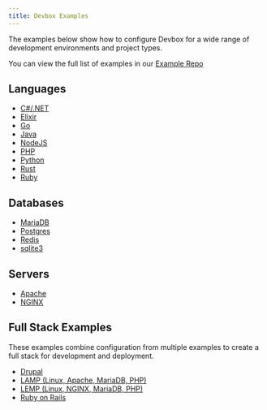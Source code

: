 ```yaml
---
title: Devbox Examples
---
```


The examples below show how to configure Devbox for a wide range of development environments and project types. 

You can view the full list of examples in our [Example Repo](https://github.com/jetpack-io/devbox-examples/)

## Languages
* [C#/.NET](languages/csharp.md)
* [Elixir](languages/elixir.md)
* [Go](languages/go.md)
* [Java](languages/java.md)
* [NodeJS](languages/nodejs.md)
* [PHP](languages/php.md)
* [Python](languages/python.md)
* [Rust](languages/rust.md)
* [Ruby](languages/ruby.md)

## Databases
* [MariaDB](databases/mariadb.md)
* [Postgres](databases/postgres.md)
* [Redis](databases/redis.md)
* [sqlite3](databases/sqlite.md)

## Servers
* [Apache](servers/apache.md)
* [NGINX](servers/nginx.md)

## Full Stack Examples
These examples combine configuration from multiple examples to create a full stack for development and deployment. 

* [Drupal](https://github.com/jetpack-io/devbox-examples/tree/main/stacks/drupal)
* [LAMP (Linux, Apache, MariaDB, PHP)](https://github.com/jetpack-io/devbox-examples/tree/main/stacks/lamp-stack)
* [LEMP (Linux, NGINX, MariaDB, PHP)](https://github.com/jetpack-io/devbox-examples/tree/main/stacks/lemp-stack)
* [Ruby on Rails](https://github.com/jetpack-io/devbox-examples/tree/main/stacks/rails)